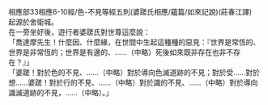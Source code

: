 相應部33相應6-10經/色-不見等經五則(婆蹉氏相應/蘊篇/如來記說)(莊春江譯)  
起源於舍衛城。  
在一旁坐好後，遊行者婆蹉氏對世尊這麼說：  
「喬達摩先生！什麼因、什麼緣，在世間中生起這種種的惡見：『世界是常恆的、世界是非常恆的；世界是有邊的、……（中略）死後如來既非存在也非不存在？』」  
「婆蹉！對於色的不見、……（中略）對於導向色滅道跡的不見；對於受……對於想……婆蹉！對於行的不見、……（中略）對於識的不見、……（中略）對於導向識滅道跡的不見，……（中略）。」  
  
  
